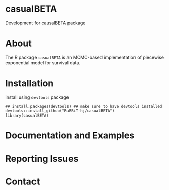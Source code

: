 # casualBETA
Development for causalBETA package

# About
The R package `casualBETA` is an MCMC-based implementation of piecewise exponential model for survival data.

# Installation
install using `devtools` package
```
## install.packages(devtools) ## make sure to have devtools installed 
devtools::install_github("RuBBiT-hj/casualBETA")
library(casualBETA)
```

# Documentation and Examples

# Reporting Issues

# Contact
